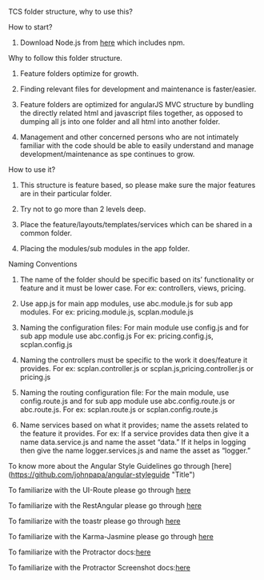 TCS folder structure, why to use this?

How to start?

1) Download Node.js from [here](https://nodejs.org/en/ "Title") which includes npm.

Why to follow this folder structure.

1) Feature folders optimize for growth.
 
2) Finding relevant files for development and maintenance is faster/easier.
 
3) Feature folders are optimized for angularJS MVC structure by bundling the directly related html and javascript files together, as opposed to dumping all js into one folder and all html into another folder.
 
4) Management and other concerned persons who are not intimately familiar with the code should be able to easily understand and manage development/maintenance as spe continues to grow.
 
How to use it?

1) This structure is feature based, so please make sure the major features are in their particular folder.
 
2) Try not to go more than 2 levels deep.
 
4) Place the feature/layouts/templates/services which can be shared in a common folder.
 
5) Placing the modules/sub modules in the app folder.
 
Naming Conventions
 
1) The name of the folder should be specific based on its’ functionality or feature and it must be lower case.
For ex: controllers, views, pricing.
 
2) Use app.js for main app modules, use abc.module.js for sub app modules.
For ex: pricing.module.js, scplan.module.js
 
3) Naming the configuration files: For main module use config.js and for sub app module use abc.config.js
For ex: pricing.config.js, scplan.config.js
 
4) Naming the controllers must be specific to the work it does/feature it provides.
For ex: scplan.controller.js or scplan.js,pricing.controller.js or pricing.js
 
5) Naming the routing configuration file: For the main module, use config.route.js and for sub app module use abc.config.route.js
or abc.route.js.
For ex: scplan.route.js or scplan.config.route.js
 
6) Name services based on what it provides; name the assets related to the feature it provides.
For ex: If a service provides data then give it a name data.service.js and name the asset “data.” If it helps in logging then give the name logger.services.js and name the asset as “logger.” 
 
 
 To know more about the Angular Style Guidelines go through [here] (https://github.com/johnpapa/angular-styleguide "Title")
 
 To familiarize with the UI-Route please go through [here](https://github.com/angular-ui/ui-router "Title")
 
 To familiarize with the RestAngular please go through [here](https://github.com/mgonto/restangular "Title")
 
 To familiarize with the toastr please go through [here](https://github.com/CodeSeven/toastr "Title")
 
 To familiarize with the Karma-Jasmine please go through [here](https://docs.angularjs.org/guide/unit-testing "Title")
 
 To familiarize with the Protractor docs:[here](https://angular.github.io/protractor/#/ "Title")
 
 To familiarize with the Protractor Screenshot docs:[here](https://www.npmjs.com/package/protractor-html-screenshot-reporter "Title")